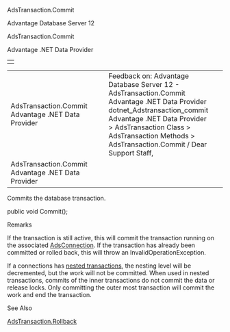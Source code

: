 AdsTransaction.Commit




Advantage Database Server 12  

AdsTransaction.Commit

Advantage .NET Data Provider

|  |
| --- |
|  |

|  |  |  |  |  |
| --- | --- | --- | --- | --- |
| AdsTransaction.Commit  Advantage .NET Data Provider |  |  | Feedback on: Advantage Database Server 12 - AdsTransaction.Commit Advantage .NET Data Provider dotnet\_Adstransaction\_commit Advantage .NET Data Provider > AdsTransaction Class > AdsTransaction Methods > AdsTransaction.Commit / Dear Support Staff, |  |
| AdsTransaction.Commit  Advantage .NET Data Provider |  |  |  |  |

Commits the database transaction.

public void Commit();

Remarks

If the transaction is still active, this will commit the transaction running on the associated [AdsConnection](dotnet_adsconnection.htm). If the transaction has already been committed or rolled back, this will throw an InvalidOperationException.

If a connections has [nested transactions](master_nesting_transactions.htm), the nesting level will be decremented, but the work will not be committed. When used in nested transactions, commits of the inner transactions do not commit the data or release locks. Only committing the outer most transaction will commit the work and end the transaction.

See Also

[AdsTransaction.Rollback](dotnet_adstransaction_rollback.htm)